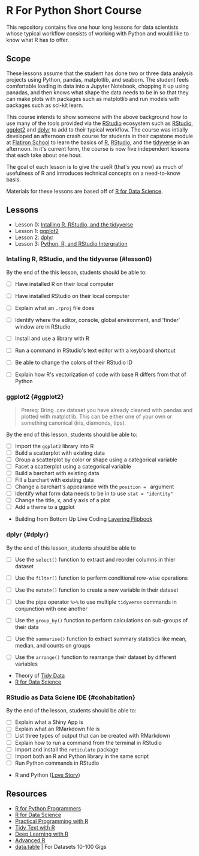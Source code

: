 # R For Python Short Course


This repository contains five one hour long lessons for data scientists whose typical workflow consists of working with Python and would like to know what R has to offer. 

## Scope

These lessons assume that the student has done two or three data analysis projects using Python, pandas, matplotlib, and seaborn.
The student feels comfortable loading in data into a Jupyter Notebook, chopping it up using panadas, and then knows what shape the data needs to be in so that they can make plots with packages such as matplotlib and run models with packages such as sci-kit learn.

This course intends to show someone with the above background how to use many of the tools provided via the [RStudio](www.rstudio.com) ecosystem such as [RStudio](), [ggplot2]() and [dplyr]() to add to their typical workflow.
The course was intially developed an afternoon crash course for students in their capstone module at [Flatiron School](https://flatironschool.com/) to learn the basics of [R](https://cran.r-project.org/), [RStudio](https://rstudio.com/), and the [tidyverse](https://www.tidyverse.org/) in an afternoon.
In it's current form, the course is now five independent lessons that each take about one hour. 

The goal of each lesson is to give the useR (that's you now) as much of usefulness of R and introduces technical concepts on a need-to-know basis.

Materials for these lessons are based off of  [R for Data Science](https://r4ds.had.co.nz/).

## Lessons

* Lesson 0: [Intalling R, RStudio, and the tidyverse](#lesson0) 
* Lesson 1: [ggplot2](#ggplot2)
* Lesson 2: [dplyr](#dplyr)
* Lesson 3: [Python, R, and RStudio Intergration](#cohabitation)

### Intalling R, RStudio, and the tidyverse (#lesson0)

By the end of the this lesson, students should be able to:

* [ ] Have installed R on their local computer 
* [ ] Have installed RStudio on their local computer
* [ ] Explain what an `.rproj` file does
* [ ] Identify where the editor, console, global environment, and 'finder' window are in RStudio
* [ ] Install and use a library with R 
* [ ] Run a command in RStudio's text editor with a keyboard shortcut
* [ ] Be able to change the colors of their RStudio ID
* [ ] Explain how R's vectorization of code with base R differs from that of Python 


### ggplot2 {#ggplot2}

> Prereq: Bring .csv dataset you have already cleaned with pandas and plotted with matplotlib. This can be either one of your own or something canonical (iris, diamonds, tips).

By the end of this lesson, students should be able to:

* [ ] Import the `ggplot2` library into R
* [ ] Build a scatterplot with existing data
* [ ] Group a scatterplot by color or shape using a categorical variable
* [ ] Facet a scatterplot using a categorical variable 
* [ ] Build a barchart with existing data
* [ ] Fill a barchart with existing data
* [ ] Change a barchart's appearance with the `position = ` argument
* [ ] Identify what form data needs to be in to use `stat = "identity"`
* [ ] Change the title, x, and y axis of a plot 
* [ ] Add a theme to a ggplot

* Building from Bottom Up Live Coding [Layering Flipbook](https://evamaerey.github.io/ggplot_flipbook/ggplot_flipbook_xaringan.html#1)

### dplyr {#dplyr}

By the end of this lesson, students should be able to 

* [ ] Use the `select()` function to extract and reorder columns in thier dataset
* [ ] Use the `filter()` function to perform conditional row-wise operations
* [ ] Use the `mutate()` function to create a new variable in their dataset
* [ ] Use the pipe operator ` %>% ` to use multiple `tidyverse` commands in conjunction with one another
* [ ] Use the `group_by()` function to perform calculations on sub-groups of their data
* [ ] Use the `summarise()` function to extract summary statistics like mean, median, and counts on groups
* [ ] Use the `arrange()` function to rearrange their dataset by different variables 


* Theory of [Tidy Data](https://vita.had.co.nz/papers/tidy-data.pdf)	
* [R for Data Science](https://r4ds.had.co.nz/)

### RStudio as Data Sciene IDE {#cohabitation}

By the end of the lesson, students should be able to:

* [ ] Explain what a Shiny App is 
* [ ] Explain what an RMarkdown file is
* [ ] List three types of output that can be created with RMarkdown
* [ ] Explain how to run a command from the terminal in RStudio
* [ ] Import and install the `reticulate` package
* [ ] Import both an R and Python library in the same script
* [ ] Run Python commands in RStudio 

* R and Python ([Love Story](https://rstudio.com/solutions/r-and-python/))

## Resources

* [R for Python Programmers](http://tidynomicon.tech/)
* [R for Data Science](https://r4ds.had.co.nz/)
* [Practical Programming with R](https://rstudio-education.github.io/hopr/)
* [Tidy Text with R](https://www.tidytextmining.com/)
* [Deep Learning with R]()
* [Advanced R](http://adv-r.had.co.nz/)
* [data.table](https://cran.r-project.org/web/packages/data.table/vignettes/datatable-intro.html) | For Datasets 10-100 Gigs 
